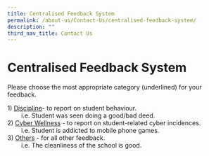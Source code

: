 ```yaml
---
title: Centralised Feedback System
permalink: /about-us/Contact-Us/centralised-feedback-system/
description: ""
third_nav_title: Contact Us
---
```

# Centralised Feedback System

Please choose the most appropriate category (underlined) for your feedback.  
  
1) <a href="https://form.gov.sg/#!/5d785ed428467500121ed63b" target="_blank">Discipline</a>\- to report on student behaviour.  
        i.e. Student was seen doing a good/bad deed.  
2) <a href="https://form.gov.sg/#!/5d785de4a05c2f0013fb4adb" target="_blank">Cyber Wellness</a> \- to report on student-related cyber incidences.  
        i.e. Student is addicted to mobile phone games.  
3) <a href="https://form.gov.sg/#!/5d785ea228467500121ed62c" target="_blank">Others</a> \- for all other feedback.  
        i.e. The cleanliness of the school is good.